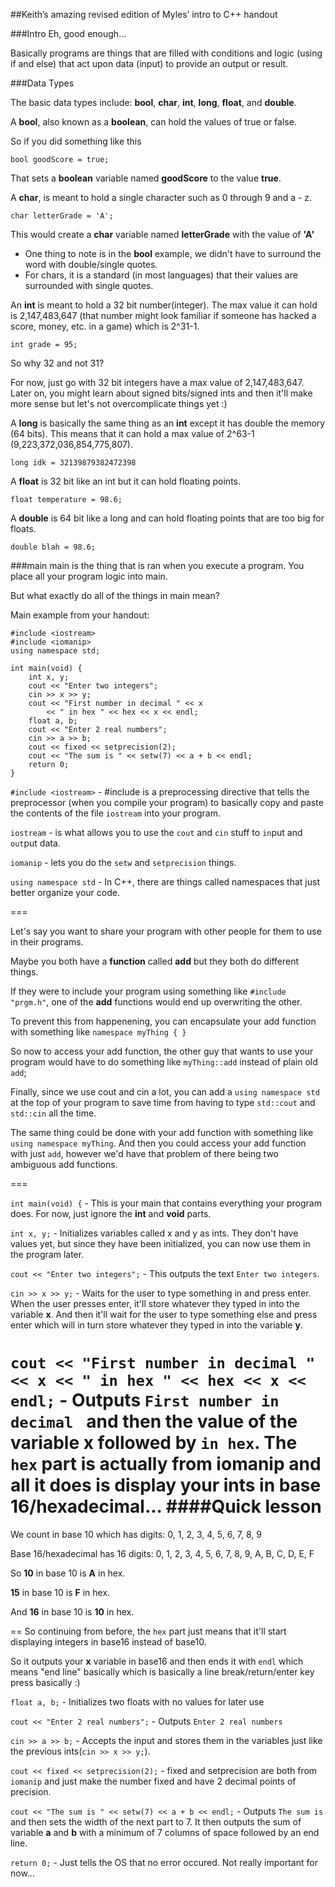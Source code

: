 ##Keith’s amazing revised edition of Myles’ intro to C++ handout

###Intro
Eh, good enough...

Basically programs are things that are filled with conditions and logic (using if and else) that act upon data (input) to provide an output or result.

###Data Types

The basic data types include: **bool**, **char**, **int**, **long**, **float**, and **double**.

A **bool**, also known as a **boolean**, can hold the values of true or false.

So if you did something like this
```
bool goodScore = true;
```
That sets a **boolean** variable named **goodScore** to the value **true**.

A **char**, is meant to hold a single character such as 0 through 9 and a - z.
```
char letterGrade = 'A';
```

This would create a **char** variable named **letterGrade** with the value of **'A'**
- One thing to note is in the **bool** example, we didn't have to surround the word with double/single quotes.
- For chars, it is a standard (in most languages) that their values are surrounded with single quotes.

An **int** is meant to hold a 32 bit number(integer). The max value it can hold is 2,147,483,647 (that number might look familiar if someone has hacked a score, money, etc. in a game) which is 2^31-1.
```
int grade = 95;
```

So why 32 and not 31?

For now, just go with 32 bit integers have a max value of 2,147,483,647. Later on, you might learn about signed bits/signed ints and then it'll make more sense but let's not overcomplicate things yet :)

A **long** is basically the same thing as an **int** except it has double the memory (64 bits). This means that it can hold a max value of 2^63-1 (9,223,372,036,854,775,807).
```
long idk = 32139879382472398
```

A **float** is 32 bit like an int but it can hold floating points.
```
float temperature = 98.6;
```

A **double** is 64 bit like a long and can hold floating points that are too big for floats.
```
double blah = 98.6;
```

###main
main is the thing that is ran when you execute a program. You place all your program logic into main.

But what exactly do all of the things in main mean?

Main example from your handout:
```
#include <iostream>
#include <iomanip>
using namespace std;

int main(void) {
    int x, y;
    cout << "Enter two integers";
    cin >> x >> y;
    cout << "First number in decimal " << x
        << " in hex " << hex << x << endl;
    float a, b;
    cout << "Enter 2 real numbers";
    cin >> a >> b;
    cout << fixed << setprecision(2);
    cout << "The sum is " << setw(7) << a + b << endl;
    return 0;
}
```
```#include <iostream>``` - #include is a preprocessing directive that tells the preprocessor (when you compile your program) to basically copy and paste the contents of the file ```iostream``` into your program.

```iostream``` - is what allows you to use the ```cout``` and ```cin``` stuff to ```in```put and ```out```put data.

```iomanip``` - lets you do the ```setw``` and ```setprecision``` things.

```using namespace std``` - In C++, there are things called namespaces that just better organize your code.

===

Let's say you want to share your program with other people for them to use in their programs.

Maybe you both have a **function** called **add** but they both do different things.

If they were to include your program using something like ```#include "prgm.h"```, one of the **add** functions would end up overwriting the other.

To prevent this from happenening, you can encapsulate your add function with something like ```namespace myThing { }```

So now to access your add function, the other guy that wants to use your program would have to do something like ```myThing::add``` instead of plain old ```add```;

Finally, since we use cout and cin a lot, you can add a ```using namespace std``` at the top of your program to save time from having to type ```std::cout``` and ```std::cin``` all the time.

The same thing could be done with your add function with something like ```using namespace myThing```. And then you could access your add function with just ```add```, however we'd have that problem of there being two ambiguous add functions.

===

```int main(void) {``` - This is your main that contains everything your program does. For now, just ignore the **int** and **void** parts.

```int x, y;``` - Initializes variables called x and y as ints. They don't have values yet, but since they have been initialized, you can now use them in the program later.

```cout << "Enter two integers";``` - This outputs the text ```Enter two integers```.

```cin >> x >> y;``` - Waits for the user to type something in and press enter. When the user presses enter, it'll store whatever they typed in into the variable **x**. And then it'll wait for the user to type something else and press enter which will in turn store whatever they typed in into the variable **y**.

```cout << "First number in decimal " << x << " in hex " << hex << x << endl;``` - Outputs ```First number in decimal ``` and then the value of the variable **x** followed by ``` in hex ```.
The ```hex``` part is actually from iomanip and all it does is display your ints in base 16/hexadecimal...
####Quick lesson
==
We count in base 10 which has digits: 0, 1, 2, 3, 4, 5, 6, 7, 8, 9

Base 16/hexadecimal has 16 digits: 0, 1, 2, 3, 4, 5, 6, 7, 8, 9, A, B, C, D, E, F

So **10** in base 10 is **A** in hex.

**15** in base 10 is **F** in hex.

And **16** in base 10 is **10** in hex.

==
So continuing from before, the ```hex``` part just means that it'll start displaying integers in base16 instead of base10.

So it outputs your **x** variable in base16 and then ends it with ```endl``` which means "end line" basically which is basically a line break/return/enter key press basically :)

```float a, b;``` - Initializes two floats with no values for later use

```cout << "Enter 2 real numbers";``` - Outputs ```Enter 2 real numbers```

```cin >> a >> b;``` - Accepts the input and stores them in the variables just like the previous ints(```cin >> x >> y;```).

```cout << fixed << setprecision(2);``` - fixed and setprecision are both from ```iomanip``` and just make the number fixed and have 2 decimal points of precision.

```cout << "The sum is " << setw(7) << a + b << endl;``` - Outputs ```The sum is ``` and then sets the width of the next part to 7. It then outputs the sum of variable **a** and **b** with a minimum of 7 columns of space followed by an end line.

```return 0;``` - Just tells the OS that no error occured. Not really important for now...
